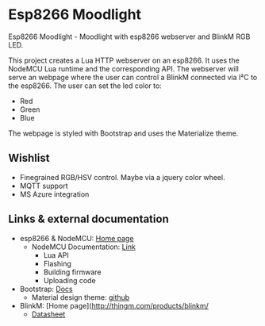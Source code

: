 # Esp8266 Moodlight #
Esp8266 Moodlight - Moodlight with esp8266 webserver and BlinkM RGB LED.

This project creates a Lua HTTP webserver on an esp8266. It uses the NodeMCU Lua runtime and the corresponding API.
The webserver will serve an webpage where the user can control a BlinkM connected via I²C to the esp8266. The user can set the led color to:

 - Red
 - Green
 - Blue

The webpage is styled with Bootstrap and uses the Materialize theme.

## Wishlist ##

 - Finegrained RGB/HSV control. Maybe via a jquery color wheel.
 - MQTT support
 - MS Azure integration

## Links & external documentation ##

 - esp8266 & NodeMCU: [Home page](http://nodemcu.com/index_en.html)
     - NodeMCU Documentation: [Link](http://nodemcu.readthedocs.org/en/dev/)
         - Lua API
         - Flashing
         - Building firmware
         - Uploading code
 - Bootstrap: [Docs](http://getbootstrap.com/)
     - Material design theme: [github](http://fezvrasta.github.io/bootstrap-material-design/)
- BlinkM: [Home page](http://thingm.com/products/blinkm/
     - [Datasheet](http://thingm.com/fileadmin/thingm/downloads/BlinkM_datasheet.pdf)
